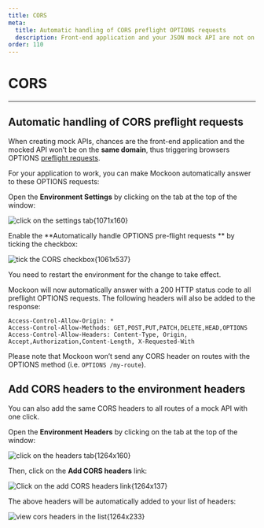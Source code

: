 ```yaml
---
title: CORS
meta:
  title: Automatic handling of CORS preflight OPTIONS requests
  description: Front-end application and your JSON mock API are not on the same domain? Handle preflight OPTIONS requests automatically with Mockoon
order: 110
---
```


# CORS

---

## Automatic handling of CORS preflight requests

When creating mock APIs, chances are the front-end application and the mocked API won’t be on the **same domain**, thus triggering browsers OPTIONS [preflight requests](https://developer.mozilla.org/en-US/docs/Web/HTTP/CORS).

For your application to work, you can make Mockoon automatically answer to these OPTIONS requests:

Open the **Environment Settings** by clicking on the tab at the top of the window:

![click on the settings tab{1071x160}](docs-img:open-environment-settings.png)

Enable the **Automatically handle OPTIONS pre-flight requests ** by ticking the checkbox:

![tick the CORS checkbox{1061x537}](docs-img:enable-cors.png)

You need to restart the environment for the change to take effect.

Mockoon will now automatically answer with a 200 HTTP status code to all preflight OPTIONS requests. The following headers will also be added to the response:

```http
Access-Control-Allow-Origin: *
Access-Control-Allow-Methods: GET,POST,PUT,PATCH,DELETE,HEAD,OPTIONS
Access-Control-Allow-Headers: Content-Type, Origin, Accept,Authorization,Content-Length, X-Requested-With
```

Please note that Mockoon won’t send any CORS header on routes with the OPTIONS method (i.e. `OPTIONS /my-route`).

## Add CORS headers to the environment headers

You can also add the same CORS headers to all routes of a mock API with one click.

Open the **Environment Headers** by clicking on the tab at the top of the window:

![click on the headers tab{1264x160}](docs-img:open-environment-headers.png)

Then, click on the **Add CORS headers** link:

![Click on the add CORS headers link{1264x137}](docs-img:add-cors-headers.png)

The above headers will be automatically added to your list of headers:

![view cors headers in the list{1264x233}](docs-img:view-cors-headers.png)
